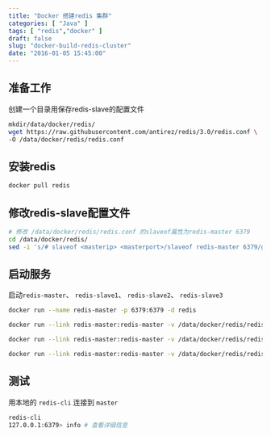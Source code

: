 ```yaml
---
title: "Docker 搭建redis 集群"
categories: [ "Java" ]
tags: [ "redis","docker" ]
draft: false
slug: "docker-build-redis-cluster"
date: "2016-01-05 15:45:00"
---
```


## 准备工作

创建一个目录用保存redis-slave的配置文件
```bash
mkdir/data/docker/redis/  
wget https://raw.githubusercontent.com/antirez/redis/3.0/redis.conf \  
-O /data/docker/redis/redis.conf
```
## 安装redis


<!--more-->


```bash
docker pull redis
```
## 修改redis-slave配置文件
```bash
# 修改 /data/docker/redis/redis.conf 的slaveof属性为redis-master 6379
cd /data/docker/redis/  
sed -i 's/# slaveof <masterip> <masterport>/slaveof redis-master 6379/g' redis.conf
```
## 启动服务

启动`redis-master`、 `redis-slave1`、 `redis-slave2`、 `redis-slave3`
```bash
docker run --name redis-master -p 6379:6379 -d redis

docker run --link redis-master:redis-master -v /data/docker/redis/redis.conf:/usr/local/etc/redis/redis.conf --name redis-slave1 -d redis redis-server /usr/local/etc/redis/redis.conf

docker run --link redis-master:redis-master -v /data/docker/redis/redis.conf:/usr/local/etc/redis/redis.conf --name redis-slave2 -d redis redis-server /usr/local/etc/redis/redis.conf

docker run --link redis-master:redis-master -v /data/docker/redis/redis.conf:/usr/local/etc/redis/redis.conf --name redis-slave3 -d redis redis-server /usr/local/etc/redis/redis.conf
```
## 测试

用本地的 `redis-cli` 连接到 `master`
```bash
redis-cli  
127.0.0.1:6379> info # 查看详细信息  
```